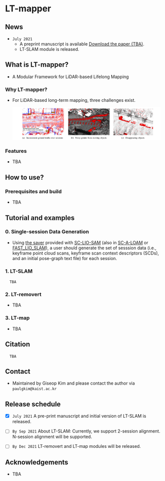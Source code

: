 # LT-mapper

<!-- ------------------------------------------ -->
## News
- ``July 2021``
  - A preprint manuscript is available [Download the paper (TBA)](TBA).
  - LT-SLAM module is released.

<!-- ------------------------------------------ -->
## What is LT-mapper?
- A Modular Framework for LiDAR-based Lifelong Mapping

### Why LT-mapper?
- For LiDAR-based long-term mapping, three challenges exist. 
  <p align="center"><img src="doc/whyltmapper.png" width=1000></p>

### Features 
- TBA


<!-- ------------------------------------------ -->
## How to use?

### Prerequisites and build 
- TBA
 
 
<!-- ------------------------------------------ -->
## Tutorial and examples

### 0. Single-session Data Generation 
- Using [the saver](https://github.com/gisbi-kim/SC-LIO-SAM#applications) provided with [SC-LIO-SAM](https://github.com/gisbi-kim/SC-LIO-SAM) (also in [SC-A-LOAM](https://github.com/gisbi-kim/SC-A-LOAM)  or [FAST_LIO_SLAM](https://github.com/gisbi-kim/FAST_LIO_SLAM)), a user should generate the set of sesssion data (i.e., keyframe point cloud scans, keyframe scan context descriptors (SCDs), and an initial pose-graph text file) for each session.  

### 1. LT-SLAM 
```
  TBA
```

### 2. LT-removert 
- TBA

### 3. LT-map
- TBA


<!-- ------------------------------------------ -->
## Citation
```
  TBA
```

<!-- ------------------------------------------ -->
## Contact 
- Maintained by Giseop Kim and please contact the author via ``paulgkim@kaist.ac.kr``


<!-- ------------------------------------------ -->
## Release schedule
- [x] ``July 2021`` A pre-print manuscript and initial version of LT-SLAM is released.
- [ ] ``By Sep 2021`` About LT-SLAM: Currently, we support 2-session alignment. N-session alignment will be supported.  
- [ ] ``By Dec 2021`` LT-removert and LT-map modules will be released.


<!-- ------------------------------------------ -->
## Acknowledgements
- TBA

